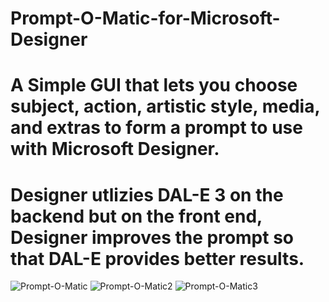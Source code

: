 # Prompt-O-Matic-for-Microsoft-Designer 
# A Simple GUI that lets you choose subject, action, artistic style, media, and extras to form a prompt to use with Microsoft Designer. 
# Designer utlizies DAL-E 3 on the backend but on the front end, Designer improves the prompt so that DAL-E provides better results.

![Prompt-O-Matic](https://github.com/matziq/Prompt-O-Matic-for-Microsoft-Designer/assets/31866685/08a02b9f-37c5-4a0e-8c3d-7b36c8189c9f)
![Prompt-O-Matic2](https://github.com/matziq/Prompt-O-Matic-for-Microsoft-Designer/assets/31866685/6eaf488e-06ec-4640-934e-aebb75d7234f)
![Prompt-O-Matic3](https://github.com/matziq/Prompt-O-Matic-for-Microsoft-Designer/assets/31866685/fd27d45f-21ed-48b6-9177-b3cc39e12535)
